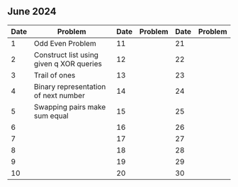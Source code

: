 ## June 2024

| Date | Problem                                  | Date | Problem | Date | Problem |
| ---- | ---------------------------------------- | ---- | ------- | ---- | ------- |
| 1    | Odd Even Problem                         | 11   |         | 21   |         |
| 2    | Construct list using given q XOR queries | 12   |         | 22   |         |
| 3    | Trail of ones                            | 13   |         | 23   |         |
| 4    | Binary representation of next number     | 14   |         | 24   |         |
| 5    | Swapping pairs make sum equal            | 15   |         | 25   |         |
| 6    |                                          | 16   |         | 26   |         |
| 7    |                                          | 17   |         | 27   |         |
| 8    |                                          | 18   |         | 28   |         |
| 9    |                                          | 19   |         | 29   |         |
| 10   |                                          | 20   |         | 30   |         |
